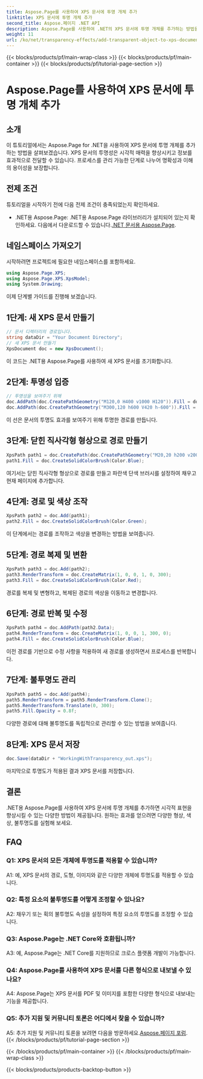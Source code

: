 ```yaml
---
title: Aspose.Page를 사용하여 XPS 문서에 투명 개체 추가
linktitle: XPS 문서에 투명 개체 추가
second_title: Aspose.페이지 .NET API
description: Aspose.Page를 사용하여 .NET의 XPS 문서에 투명 개체를 추가하는 방법을 알아보세요. 단계별 안내를 통해 시각적 매력을 강화하세요.
weight: 11
url: /ko/net/transparency-effects/add-transparent-object-to-xps-document/
---
```


{{< blocks/products/pf/main-wrap-class >}}
{{< blocks/products/pf/main-container >}}
{{< blocks/products/pf/tutorial-page-section >}}

# Aspose.Page를 사용하여 XPS 문서에 투명 개체 추가

## 소개

이 튜토리얼에서는 Aspose.Page for .NET을 사용하여 XPS 문서에 투명 개체를 추가하는 방법을 살펴보겠습니다. XPS 문서의 투명성은 시각적 매력을 향상시키고 정보를 효과적으로 전달할 수 있습니다. 프로세스를 관리 가능한 단계로 나누어 명확성과 이해의 용이성을 보장합니다.

## 전제 조건

튜토리얼을 시작하기 전에 다음 전제 조건이 충족되었는지 확인하세요.

-  .NET용 Aspose.Page: .NET용 Aspose.Page 라이브러리가 설치되어 있는지 확인하세요. 다음에서 다운로드할 수 있습니다.[.NET 문서용 Aspose.Page](https://reference.aspose.com/page/net/).

## 네임스페이스 가져오기

시작하려면 프로젝트에 필요한 네임스페이스를 포함하세요.

```csharp
using Aspose.Page.XPS;
using Aspose.Page.XPS.XpsModel;
using System.Drawing;
```

이제 단계별 가이드를 진행해 보겠습니다.

## 1단계: 새 XPS 문서 만들기

```csharp
// 문서 디렉터리의 경로입니다.
string dataDir = "Your Document Directory";
// 새 XPS 문서 만들기
XpsDocument doc = new XpsDocument();
```

이 코드는 .NET용 Aspose.Page를 사용하여 새 XPS 문서를 초기화합니다.

## 2단계: 투명성 입증

```csharp
// 투명성을 보여주기 위해
doc.AddPath(doc.CreatePathGeometry("M120,0 H400 v1000 H120")).Fill = doc.CreateSolidColorBrush(Color.Gray);
doc.AddPath(doc.CreatePathGeometry("M300,120 h600 V420 h-600")).Fill = doc.CreateSolidColorBrush(Color.Gray);
```

이 선은 문서의 투명도 효과를 보여주기 위해 투명한 경로를 만듭니다.

## 3단계: 닫힌 직사각형 형상으로 경로 만들기

```csharp
XpsPath path1 = doc.CreatePath(doc.CreatePathGeometry("M20,20 h200 v200 h-200 z"));
path1.Fill = doc.CreateSolidColorBrush(Color.Blue);
```

여기서는 닫힌 직사각형 형상으로 경로를 만들고 파란색 단색 브러시를 설정하여 채우고 현재 페이지에 추가합니다.

## 4단계: 경로 및 색상 조작

```csharp
XpsPath path2 = doc.Add(path1);
path2.Fill = doc.CreateSolidColorBrush(Color.Green);
```

이 단계에서는 경로를 조작하고 색상을 변경하는 방법을 보여줍니다.

## 5단계: 경로 복제 및 변환

```csharp
XpsPath path3 = doc.Add(path2);
path3.RenderTransform = doc.CreateMatrix(1, 0, 0, 1, 0, 300);
path3.Fill = doc.CreateSolidColorBrush(Color.Red);
```

경로를 복제 및 변형하고, 복제된 경로의 색상을 이동하고 변경합니다.

## 6단계: 경로 반복 및 수정

```csharp
XpsPath path4 = doc.AddPath(path2.Data);
path4.RenderTransform = doc.CreateMatrix(1, 0, 0, 1, 300, 0);
path4.Fill = doc.CreateSolidColorBrush(Color.Blue);
```

이전 경로를 기반으로 수정 사항을 적용하여 새 경로를 생성하면서 프로세스를 반복합니다.

## 7단계: 불투명도 관리

```csharp
XpsPath path5 = doc.Add(path4);
path5.RenderTransform = path5.RenderTransform.Clone();
path5.RenderTransform.Translate(0, 300);
path5.Fill.Opacity = 0.8f;
```

다양한 경로에 대해 불투명도를 독립적으로 관리할 수 있는 방법을 보여줍니다.

## 8단계: XPS 문서 저장

```csharp
doc.Save(dataDir + "WorkingWithTransparency_out.xps");
```

마지막으로 투명도가 적용된 결과 XPS 문서를 저장합니다.

## 결론

.NET용 Aspose.Page를 사용하여 XPS 문서에 투명 개체를 추가하면 시각적 표현을 향상시킬 수 있는 다양한 방법이 제공됩니다. 원하는 효과를 얻으려면 다양한 형상, 색상, 불투명도를 실험해 보세요.

## FAQ

### Q1: XPS 문서의 모든 개체에 투명도를 적용할 수 있습니까?

A1: 예, XPS 문서의 경로, 도형, 이미지와 같은 다양한 개체에 투명도를 적용할 수 있습니다.

### Q2: 특정 요소의 불투명도를 어떻게 조정할 수 있나요?

A2: 채우기 또는 획의 불투명도 속성을 설정하여 특정 요소의 투명도를 조정할 수 있습니다.

### Q3: Aspose.Page는 .NET Core와 호환됩니까?

A3: 예, Aspose.Page는 .NET Core를 지원하므로 크로스 플랫폼 개발이 가능합니다.

### Q4: Aspose.Page를 사용하여 XPS 문서를 다른 형식으로 내보낼 수 있나요?

A4: Aspose.Page는 XPS 문서를 PDF 및 이미지를 포함한 다양한 형식으로 내보내는 기능을 제공합니다.

### Q5: 추가 지원 및 커뮤니티 토론은 어디에서 찾을 수 있습니까?

 A5: 추가 지원 및 커뮤니티 토론을 보려면 다음을 방문하세요.[Aspose.페이지 포럼](https://forum.aspose.com/c/page/39).
{{< /blocks/products/pf/tutorial-page-section >}}

{{< /blocks/products/pf/main-container >}}
{{< /blocks/products/pf/main-wrap-class >}}

{{< blocks/products/products-backtop-button >}}
